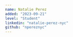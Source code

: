 ```yaml
---
name: Natalie Perez
added: "2023-09-21"
level: "Student"
linkedin: "natalie-perez-nyc"
github: "npereznyc"
---
```

